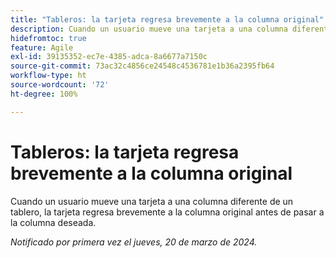 ```yaml
---
title: "Tableros: la tarjeta regresa brevemente a la columna original"
description: Cuando un usuario mueve una tarjeta a una columna diferente de un tablero, la tarjeta regresa brevemente a la columna original antes de pasar a la columna deseada.
hidefromtoc: true
feature: Agile
exl-id: 39135352-ec7e-4385-adca-8a6677a7150c
source-git-commit: 73ac32c4856ce24548c4536781e1b36a2395fb64
workflow-type: ht
source-wordcount: '72'
ht-degree: 100%

---
```


# Tableros: la tarjeta regresa brevemente a la columna original

Cuando un usuario mueve una tarjeta a una columna diferente de un tablero, la tarjeta regresa brevemente a la columna original antes de pasar a la columna deseada.

_Notificado por primera vez el jueves, 20 de marzo de 2024._
